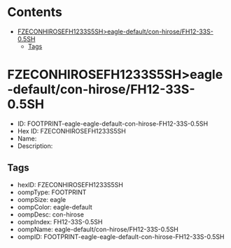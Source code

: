 



Contents
========

* [FZECONHIROSEFH1233S5SH>eagle-default/con-hirose/FH12-33S-0.5SH](#fzeconhirosefh1233s5sheagle-defaultcon-hirosefh12-33s-05sh)
	* [Tags](#tags)

# FZECONHIROSEFH1233S5SH>eagle-default/con-hirose/FH12-33S-0.5SH

- ID: FOOTPRINT-eagle-eagle-default-con-hirose-FH12-33S-0.5SH
- Hex ID: FZECONHIROSEFH1233S5SH
- Name: 
- Description: 

## Tags

- hexID: FZECONHIROSEFH1233S5SH
- oompType: FOOTPRINT
- oompSize: eagle
- oompColor: eagle-default
- oompDesc: con-hirose
- oompIndex: FH12-33S-0.5SH
- oompName: eagle-default/con-hirose/FH12-33S-0.5SH
- oompID: FOOTPRINT-eagle-eagle-default-con-hirose-FH12-33S-0.5SH

